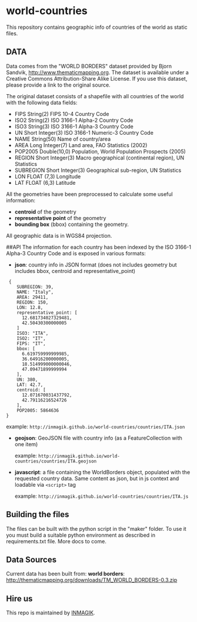 # world-countries
This repository contains geographic info of countries of the world as static files.

## DATA
Data comes from the "WORLD BORDERS" dataset provided by Bjorn Sandvik, http://www.thematicmapping.org. The dataset is available under a Creative Commons Attribution-Share Alike License. If you use this dataset, please provide a link to the original source.

The original dataset consists of a shapefile with all countries of the world with the following data fields:

* FIPS	String(2)	FIPS 10-4 Country Code
* ISO2	String(2)	ISO 3166-1 Alpha-2 Country Code
* ISO3	String(3)	ISO 3166-1 Alpha-3 Country Code
* UN	Short Integer(3)	ISO 3166-1 Numeric-3 Country Code
* NAME	String(50)	Name of country/area
* AREA	Long Integer(7)	Land area, FAO Statistics (2002)
* POP2005	Double(10,0)	Population, World Population Prospects (2005)
* REGION	Short Integer(3)	Macro geographical (continental region), UN Statistics
* SUBREGION	Short Integer(3)	Geographical sub-region, UN Statistics
* LON	FLOAT (7,3)	Longitude
* LAT	FLOAT (6,3)	Latitude

All the geometries have been preprocessed to calculate some useful information:

* **centroid** of the geometry
* **representative point** of the geometry
* **bounding box** (bbox) containing the geometry.

All geographic data is in WGS84 projection.

##API
The information for each country has been indexed by the ISO 3166-1 Alpha-3 Country Code and is exposed in various formats:

* **json**: country info in JSON format (does not includes geometry but includes bbox, centroid and representative_point)
```
 {
    SUBREGION: 39,
    NAME: "Italy",
    AREA: 29411,
    REGION: 150,
    LON: 12.8,
    representative_point: [
      12.681734027329481,
      42.50430300000005
    ]
    ISO3: "ITA",
    ISO2: "IT",
    FIPS: "IT",
    bbox: [
      6.619759999999985,
      36.64916200000005,
      18.514999000000046,
      47.09471899999994
    ],
    UN: 380,
    LAT: 42.7,
    centroid: [
      12.071670031437792,
      42.79116216524726
    ],
    POP2005: 5864636
}
```

  example: `http://inmagik.github.io/world-countries/countries/ITA.json`


* **geojson**: GeoJSON file with country info (as a FeatureCollection with one item)

    example: `http://inmagik.github.io/world-countries/countries/ITA.geojson`


* **javascript**: a file containing the WorldBorders object, populated with the requested country data. Same content as json, but in js context and loadable via `<script>` tag

    example: `http://inmagik.github.io/world-countries/countries/ITA.js`


## Building the files
The files can be built with the python script in the "maker" folder. To use it you must build a suitable python environment as described in requirements.txt file. More docs to come.

## Data Sources
Current data has been built from:
**world borders**: http://thematicmapping.org/downloads/TM_WORLD_BORDERS-0.3.zip

## Hire us
This repo is maintained by [INMAGIK](https://www.inmagik.com).
